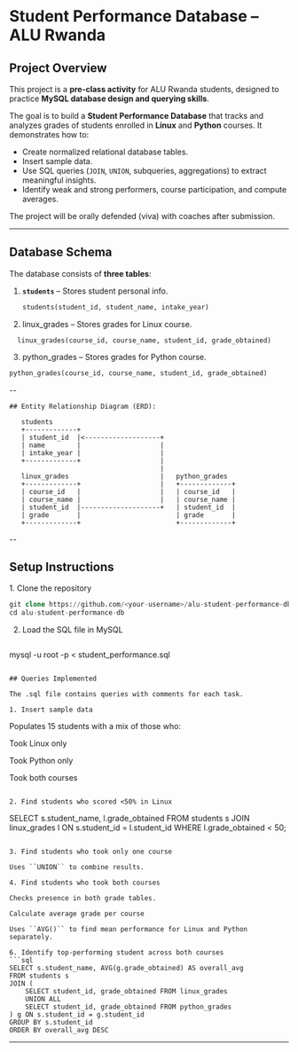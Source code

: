 # Student Performance Database – ALU Rwanda  

## Project Overview  
This project is a **pre-class activity** for ALU Rwanda students, designed to practice **MySQL database design and querying skills**.  

The goal is to build a **Student Performance Database** that tracks and analyzes grades of students enrolled in **Linux** and **Python** courses. It demonstrates how to:  
- Create normalized relational database tables.  
- Insert sample data.  
- Use SQL queries (`JOIN`, `UNION`, subqueries, aggregations) to extract meaningful insights.  
- Identify weak and strong performers, course participation, and compute averages.  

The project will be orally defended (viva) with coaches after submission.  

---

##  Database Schema  

The database consists of **three tables**:  

1. **`students`** – Stores student personal info.  
   ```sql
   students(student_id, student_name, intake_year)
   ```
2. linux_grades – Stores grades for Linux course.
```
  linux_grades(course_id, course_name, student_id, grade_obtained)
```
3. python_grades – Stores grades for Python course.
```sql
python_grades(course_id, course_name, student_id, grade_obtained)
```
--

```
## Entity Relationship Diagram (ERD):

   students
   +-------------+
   | student_id  |<-------------------+
   | name        |                    |
   | intake_year |                    |
   +-------------+                    |
                                      |
   linux_grades                       |   python_grades
   +-------------+                    |   +-------------+
   | course_id   |                    |   | course_id   |
   | course_name |                    |   | course_name |
   | student_id  |--------------------+   | student_id  |
   | grade       |                        | grade       |
   +-------------+                        +-------------+
````
--

## Setup Instructions

1️. Clone the repository
```sql
git clone https://github.com/<your-username>/alu-student-performance-db.git
cd alu-student-performance-db
```

2. Load the SQL file in MySQL
   ```sql
  mysql -u root -p < student_performance.sql
  ```

## Queries Implemented

The .sql file contains queries with comments for each task.

 1. Insert sample data
```
Populates 15 students with a mix of those who:

Took Linux only

Took Python only

Took both courses
```

2. Find students who scored <50% in Linux
```
SELECT s.student_name, l.grade_obtained
FROM students s
JOIN linux_grades l ON s.student_id = l.student_id
WHERE l.grade_obtained < 50;
```

3. Find students who took only one course

Uses ``UNION`` to combine results.

4. Find students who took both courses

Checks presence in both grade tables.

Calculate average grade per course

Uses ``AVG()`` to find mean performance for Linux and Python separately.

6. Identify top-performing student across both courses
```sql
SELECT s.student_name, AVG(g.grade_obtained) AS overall_avg
FROM students s
JOIN (
    SELECT student_id, grade_obtained FROM linux_grades
    UNION ALL
    SELECT student_id, grade_obtained FROM python_grades
) g ON s.student_id = g.student_id
GROUP BY s.student_id
ORDER BY overall_avg DESC
```


---

